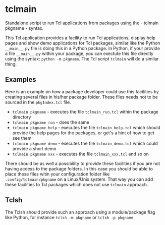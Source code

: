 # tclmain

Standalone script to run Tcl applications from packages using the - tclmain pkgname - syntax.

This Tcl application provides a facility to run Tcl applications, display help pages and show demo applications
for Tcl packages, similar like the Python `__main__.py` file is doing this in a Python package. 
In Python, if your provide a file `__main__.py` within your package, you can exectute this file directly using the syntax: `python -m pkgname`.
The Tcl script `tclmain` will do a similar thing.

## Examples

Here is an example on how a package developer could use this facilities by creating several files in his/her package folder. These files
needs not to be sourced in the `pkgIndex.tcl` file.

* `tclmain pkgname` - executes the file `tclmain_run.tcl` within the package directory
* `tclmain pkgname run` - does the same
* `tclmain pkgname help` - executes the file  `tclmain_help.tcl` which should provide the help pages for the packages, or get's a hint of how to get see them
* `tclmain pkgname demo` - executes the file `tclmain_demo.tcl` which could provide a short demo
* `tclmain pkgname xxx` - executes the file `tclmain_xxx.tcl` and so on

There should be as well a possibility to provide these facilities if you are not having access to the package folders. In this case you should be able to place
these files witin your configuration folder like `.config/tclmain/pkgname` on a Linux/Unix system. That way you can add these facilities to Tcl packages which does not use `tclmain` approach.

## Tclsh

The Tclsh should provide such an approach using a module/package flag like Python, for instance `tclsh -m pkgname` or `tclsh -p pkgname`
